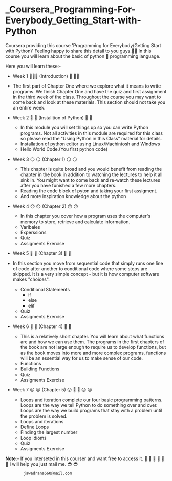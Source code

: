 # _Coursera_Programming-For-Everybody_Getting_Start-with-Python

Coursera providing this course 'Programming for Everybody(Getting Start with Python)'
Feeling happy to share this detail to you guys.🥰🥰
In this course you will learn about the basic of python 🐍 programming language.

   Here you will learn these:-
-  Week 1 🐾🐾🐾 (Introduction) 🐾 🐾🐾
 -  The first part of Chapter One where we explore what it means to write programs. We finish Chapter One and have the quiz and first assignment in the third week of the class. Throughout the course you may want to        come back and look at these materials. This section should not take you an entire week.
   
-  Week 2 🧐 🧐 (Installtion of Python) 🧐 🧐
    -  In this module you will set things up so you can write Python programs. Not all activities in this module are required for this class so please read the "Using Python in this Class" material for details.
    -  Installation of python editor using Linux/Machintosh and Windows
    -  Hello World Code.(You first python code)
      
-  Week 3 😏 😏 (Chapter 1) 😏 😏
    -  This chapter is quite broad and you would benefit from reading the chapter in the book in addition to watching the lectures to help it all sink in. You might want to come back and re-watch these lectures after         you have funished a few more chapters.
    -  Reading the code block of pyton and taking your first assigment.
    -  And more inspiration knowledge about the python
      
-  Week 4 😯 😯 (Chapter 2) 😯 😯
    -  In this chapter you cover how a program uses the computer's memory to store, retrieve and calculate information.
    -  Varibales
    -  Experssions
    -  Quiz
    -  Assigments Exercise
      
-  Week 5 🤩 🤩 (Chapter 3) 🤩 🤩
 -  In this section you move from sequential code that simply runs one line of code after another to conditional code where some steps are skipped. It is a very simple concept - but it is how computer software makes       "choices".
    -  Conditional Statements
        -  if
        -  else
        -  elif
    -  Quiz
    -  Assigments Exercise
      
-  Week 6 🥴 🥴 (Chapter 4) 🥴 🥴
    -  This is a relatively short chapter. You will learn about what functions are and how we can use them. The programs in the first chapters of the book are not large enough to require us to develop functions, but          as the book moves into more and more complex programs, functions will be an essential way for us to make sense of our code.
    -  Functions
    -  Building Functions
    -  Quiz
    -  Assigments Exercise
      
-  Week 7 😣 😣 (Chapter 5) 😗 🤔 🤨 😣 😣
    -  Loops and iteration complete our four basic programming patterns. Loops are the way we tell Python to do something over and over. Loops are the way we build programs that stay with a problem until the problem          is solved.
    -  Loops and iterations
    -  Define Loops
    -  Finding the largest number
    -  Loop idioms
    -  Quiz
    -  Assigments Exercise

**Note**:- If you interseted in this courser and want free to access it. 🤗 🤗 🤗 🤗
           🤗 🤗 I will help you just mail me. 😎 😎

            jawadrana660@mail.com
